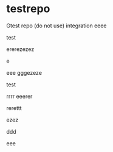 # testrepo
Gtest repo (do not use)
integration
eeee

test



ererezezez



e

eee
gggezeze

test

rrrr
eeerer

rerettt


ezez

ddd



eee
